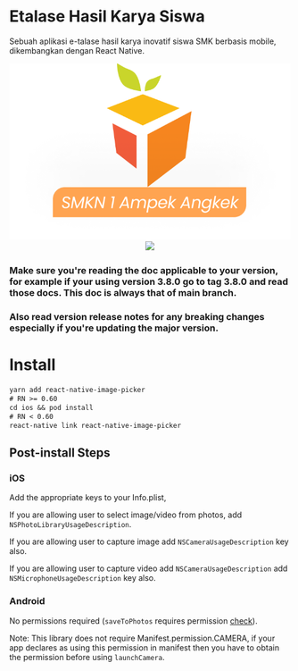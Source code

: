 # Etalase Hasil Karya Siswa

Sebuah aplikasi e-talase hasil karya inovatif siswa SMK berbasis mobile, dikembangkan dengan React Native.

<p align="center">
  <img src="src/images/logo2.png" />
  <img src="https://img.shields.io/npm/v/react-native-image-picker" />
</p>

### Make sure you're reading the doc applicable to your version, for example if your using version 3.8.0 go to tag 3.8.0 and read those docs. This doc is always that of main branch.

### Also read version release notes for any breaking changes especially if you're updating the major version.

# Install

```
yarn add react-native-image-picker
# RN >= 0.60
cd ios && pod install
# RN < 0.60
react-native link react-native-image-picker
```

## Post-install Steps

### iOS

Add the appropriate keys to your Info.plist,

If you are allowing user to select image/video from photos, add `NSPhotoLibraryUsageDescription`.

If you are allowing user to capture image add `NSCameraUsageDescription` key also.

If you are allowing user to capture video add `NSCameraUsageDescription` add `NSMicrophoneUsageDescription` key also.

### Android

No permissions required (`saveToPhotos` requires permission [check](#note-on-file-storage)).

Note: This library does not require Manifest.permission.CAMERA, if your app declares as using this permission in manifest then you have to obtain the permission before using `launchCamera`.
